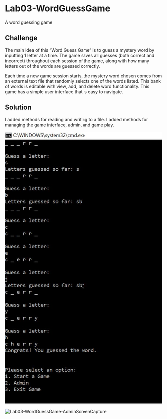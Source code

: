 # Lab03-WordGuessGame
A word guessing game

## Challenge

The main idea of this “Word Guess Game” is to guess a mystery word by inputting 1 letter at a time. The game saves all guesses (both correct and incorrect) throughout each session of the game, along with how many letters out of the words are guessed correctly.

Each time a new game session starts, the mystery word chosen comes from an external text file that randomly selects one of the words listed. This bank of words is editable with view, add, and delete word functionality. This game has a simple user interface that is easy to navigate.

## Solution

I added methods for reading and writing to a file. I added methods for managing the game interface, admin, and game play.

![Lab03-WordGuessGame-GameScreenCapture](https://github.com/ChristinaGislason/Lab03-WordGuessGame/blob/master/Lab03-%20WordGuessGame-GameScreenCapture.JPG)

![Lab03-WordGuessGame-AdminScreenCapture](
        Lab03-WordGuessGame/Lab03-WordGuessGame-AdminScreenCapture.JPG
      )
